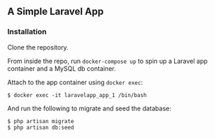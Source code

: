 ## A Simple Laravel App 

### Installation

Clone the repository.

From inside the repo, run `docker-compose up` to spin up a Laravel app container and a MySQL db container.

Attach to the app container using `docker exec`:

	$ docker exec -it laravelapp_app_1 /bin/bash

And run the following to migrate and seed the database:

	$ php artisan migrate
	$ php artisan db:seed
